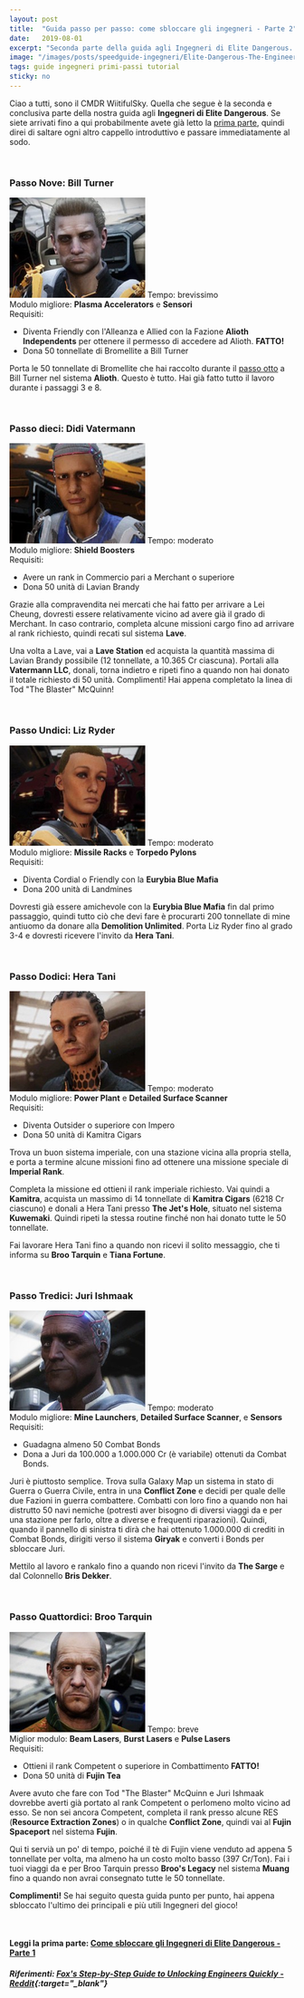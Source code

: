 ```yaml
---
layout: post
title:  "Guida passo per passo: come sbloccare gli ingegneri - Parte 2"
date:   2019-08-01
excerpt: "Seconda parte della guida agli Ingegneri di Elite Dangerous. Vediamo come sbloccare Didi Vatermann, Liz Ryder, Hera Tani, Broo Tarquin e molti altri"
image: "/images/posts/speedguide-ingegneri/Elite-Dangerous-The-Engineers2.jpg"
tags: guide ingegneri primi-passi tutorial
sticky: no
---
```

Ciao a tutti, sono il CMDR WiitifulSky. Quella che segue è la seconda e conclusiva parte della nostra guida agli **Ingegneri di Elite Dangerous**. Se siete arrivati fino a qui probabilmente avete già letto la [prima parte](/blog/speedguide-ingegneri-parte1/), quindi direi di saltare ogni altro cappello introduttivo e passare immediatamente al sodo.

<span class="image fit"><img src="/images/Elite-Division-png.png" alt=""></span>

### Passo Nove: Bill Turner

<div class="box">
<span class="image right"><img src="/images/posts/speedguide-ingegneri/turner.jpg" alt=""></span>
Tempo: brevissimo<br>
Modulo migliore: <b>Plasma Accelerators</b> e <b>Sensori</b><br>
Requisiti:
<ul>
    <li>Diventa Friendly con l'Alleanza e Allied con la Fazione <b>Alioth Independents</b> per ottenere il permesso di accedere ad Alioth. <b>FATTO!</b></li>
    <li>Dona 50 tonnellate di Bromellite a Bill Turner</li>
</ul></div>

Porta le 50 tonnellate di Bromellite che hai raccolto durante il [passo otto](/blog/speedguide-ingegneri-parte1/#passo-otto-selene-jean) a Bill Turner nel sistema **Alioth**. Questo è tutto. Hai già fatto tutto il lavoro durante i passaggi 3 e 8.

<span class="image fit"><img src="/images/Elite-Division-png.png" alt=""></span>

### Passo dieci: Didi Vatermann

<div class="box">
<span class="image right"><img src="/images/posts/speedguide-ingegneri/didi.jpg" alt=""></span>
Tempo: moderato<br>
Modulo migliore: <b>Shield Boosters</b><br>
Requisiti:
<ul>
    <li>Avere un rank in Commercio pari a Merchant o superiore</li>
    <li>Dona 50 unità di Lavian Brandy</li>
</ul></div>

Grazie alla compravendita nei mercati che hai fatto per arrivare a Lei Cheung, dovresti essere relativamente vicino ad avere già il grado di Merchant. In caso contrario, completa alcune missioni cargo fino ad arrivare al rank richiesto, quindi recati sul sistema **Lave**.

Una volta a Lave, vai a **Lave Station** ed acquista la quantità massima di Lavian Brandy possibile (12 tonnellate, a 10.365 Cr ciascuna). Portali alla **Vatermann LLC**, donali, torna indietro e ripeti fino a quando non hai donato il totale richiesto di 50 unità. Complimenti! Hai appena completato la linea di Tod "The Blaster" McQuinn!

<span class="image fit"><img src="/images/Elite-Division-png.png" alt=""></span>

### Passo Undici: Liz Ryder

<div class="box">
<span class="image right"><img src="/images/posts/speedguide-ingegneri/ryder.jpg" alt=""></span>
Tempo: moderato<br>
Modulo migliore: <b> Missile Racks</b> e <b>Torpedo Pylons</b><br>
Requisiti:
<ul>
    <li>Diventa Cordial o Friendly con la <b>Eurybia Blue Mafia</b></li>
    <li>Dona 200 unità di Landmines</li>
</ul></div>

Dovresti già essere amichevole con la **Eurybia Blue Mafia** fin dal primo passaggio, quindi tutto ciò che devi fare è procurarti 200 tonnellate di mine antiuomo da donare alla **Demolition Unlimited**. Porta Liz Ryder fino al grado 3-4 e dovresti ricevere l'invito da **Hera Tani**.

<span class="image fit"><img src="/images/Elite-Division-png.png" alt=""></span>

### Passo Dodici: Hera Tani

<div class="box">
<span class="image right"><img src="/images/posts/speedguide-ingegneri/heratani.jpg" alt=""></span>
Tempo: moderato<br>
Modulo migliore: <b>Power Plant</b> e <b>Detailed Surface Scanner</b><br>
Requisiti:
<ul>
    <li>Diventa Outsider o superiore con Impero</li>
    <li>Dona 50 unità di Kamitra Cigars</li>
</ul></div>

Trova un buon sistema imperiale, con una stazione vicina alla propria stella, e porta a termine alcune missioni fino ad ottenere una missione speciale di **Imperial Rank**. 

Completa la missione ed ottieni il rank imperiale richiesto. Vai quindi a **Kamitra**, acquista un massimo di 14 tonnellate di **Kamitra Cigars** (6218 Cr ciascuno) e donali a Hera Tani presso **The Jet's Hole**, situato nel sistema **Kuwemaki**. Quindi ripeti la stessa routine finché non hai donato tutte le 50 tonnellate. 

Fai lavorare Hera Tani fino a quando non ricevi il solito messaggio, che ti informa su **Broo Tarquin** e **Tiana Fortune**.

<span class="image fit"><img src="/images/Elite-Division-png.png" alt=""></span>

### Passo Tredici: Juri Ishmaak

<div class="box">
<span class="image right"><img src="/images/posts/speedguide-ingegneri/juri.jpg" alt=""></span>
Tempo: moderato<br>
Modulo migliore: <b>Mine Launchers</b>, <b>Detailed Surface Scanner</b>, e <b>Sensors</b><br>
Requisiti:
<ul>
    <li>Guadagna almeno 50 Combat Bonds</li>
    <li>Dona a Juri da 100.000 a 1.000.000 Cr (è variabile) ottenuti da Combat Bonds.</li>
</ul></div>

Juri è piuttosto semplice. Trova sulla Galaxy Map un sistema in stato di Guerra o Guerra Civile, entra in una **Conflict Zone** e decidi per quale delle due Fazioni in guerra combattere. Combatti con loro fino a quando non hai distrutto 50 navi nemiche (potresti aver bisogno di diversi viaggi da e per una stazione per farlo, oltre a diverse e frequenti riparazioni). Quindi, quando il pannello di sinistra ti dirà che hai ottenuto 1.000.000 di crediti in Combat Bonds, dirigiti verso il sistema **Giryak** e converti i Bonds per sbloccare Juri. 

Mettilo al lavoro e rankalo fino a quando non ricevi l'invito da **The Sarge** e dal Colonnello **Bris Dekker**.

<span class="image fit"><img src="/images/Elite-Division-png.png" alt=""></span>

### Passo Quattordici: Broo Tarquin

<div class="box">
<span class="image right"><img src="/images/posts/speedguide-ingegneri/tarquin.jpg" alt=""></span>
Tempo: breve<br>
Miglior modulo: <b>Beam Lasers</b>, <b>Burst Lasers</b> e <b>Pulse Lasers</b><br>
Requisiti:
<ul>
    <li>Ottieni il rank Competent o superiore in Combattimento <b>FATTO!</b></li>
    <li>Dona 50 unità di <b>Fujin Tea</b></li>
</ul></div>

Avere avuto che fare con Tod "The Blaster" McQuinn e Juri Ishmaak dovrebbe averti già portato al rank Competent o perlomeno molto vicino ad esso. Se non sei ancora Competent, completa il rank presso alcune RES (**Resource Extraction Zones**) o in qualche **Conflict Zone**, quindi vai al **Fujin Spaceport** nel sistema **Fujin**. 

Qui ti servià un po' di tempo, poiché il tè di Fujin viene venduto ad appena 5 tonnellate per volta, ma almeno ha un costo molto basso (397 Cr/Ton). Fai i tuoi viaggi da e per Broo Tarquin presso **Broo's Legacy** nel sistema **Muang** fino a quando non avrai consegnato tutte le 50 tonnellate.

**Complimenti!** Se hai seguito questa guida punto per punto, hai appena sbloccato l'ultimo dei principali e più utili Ingegneri del gioco!

<span class="image fit"><img src="/images/Elite-Division-png.png" alt=""></span>

#### Leggi la prima parte: [Come sbloccare gli Ingegneri di Elite Dangerous - Parte 1](/blog/speedguide-ingegneri-parte1/)

##### Riferimenti: [Fox's Step-by-Step Guide to Unlocking Engineers Quickly - Reddit](https://www.reddit.com/r/EliteOne/comments/8bs6g8/foxs_stepbystep_guide_to_unlocking_engineers/){:target="_blank"}